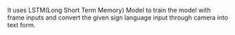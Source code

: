 It uses LSTM(Long Short Term Memory) Model to train the model with frame inputs and convert the given sign language input through camera into text form.
